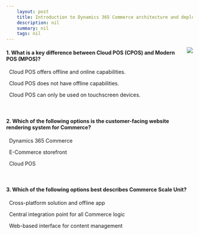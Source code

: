 ```yaml
---
    layout: post
    title: Introduction to Dynamics 365 Commerce architecture and deployment  
    description: nil
    summary: nil
    tags: nil
---
```



 <a target="_blank" href="https://docs.microsoft.com/en-us/learn/modules/introduction-architecture-deployment/05-check/"><i class="fas fa-external-link-alt"></i> </a>
 <img align="right" src="https://docs.microsoft.com/en-us/learn/achievements/architecture-deployment-commerce.svg">
####  1. What is a key difference between Cloud POS (CPOS) and Modern POS (MPOS)?


<i class='far fa-square'></i> &nbsp;&nbsp;Cloud POS offers offline and online capabilities.

<i class='fas fa-check-square' style='color: Dodgerblue;'></i> &nbsp;&nbsp;Cloud POS does not have offline capabilities.

<i class='far fa-square'></i> &nbsp;&nbsp;Cloud POS can only be used on touchscreen devices.
<br />
<br />
<br />

####  2. Which of the following options is the customer-facing website rendering system for Commerce?


<i class='far fa-square'></i> &nbsp;&nbsp;Dynamics 365 Commerce

<i class='fas fa-check-square' style='color: Dodgerblue;'></i> &nbsp;&nbsp;E-Commerce storefront

<i class='far fa-square'></i> &nbsp;&nbsp;Cloud POS
<br />
<br />
<br />

####  3. Which of the following options best describes Commerce Scale Unit?


<i class='far fa-square'></i> &nbsp;&nbsp;Cross-platform solution and offline app

<i class='fas fa-check-square' style='color: Dodgerblue;'></i> &nbsp;&nbsp;Central integration point for all Commerce logic

<i class='far fa-square'></i> &nbsp;&nbsp;Web-based interface for content management
<br />
<br />
<br />
